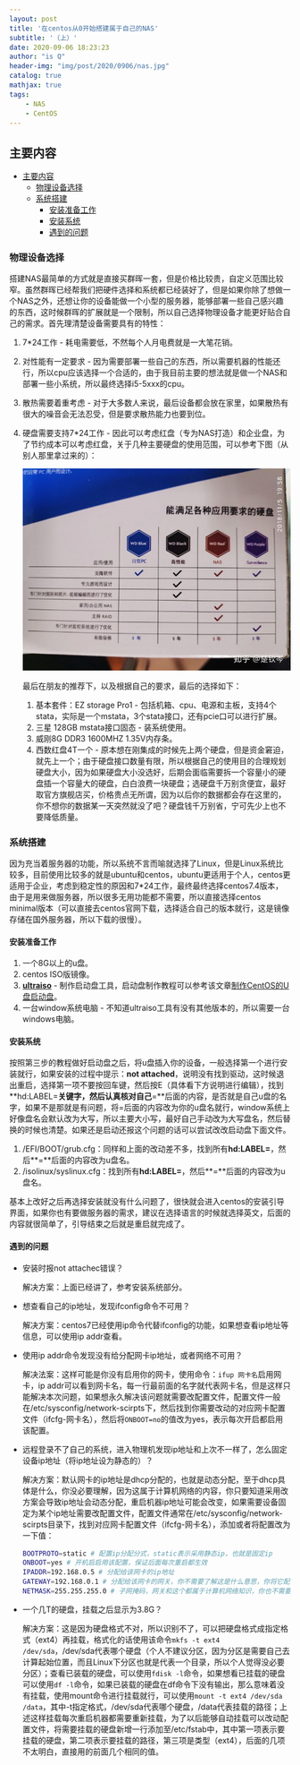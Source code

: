 ```yaml
---
layout: post
title: '在centos从0开始搭建属于自己的NAS'
subtitle: '（上）'
date: 2020-09-06 18:23:23
author: "is Q"
header-img: "img/post/2020/0906/nas.jpg"
catalog: true
mathjax: true
tags:
    - NAS
    - CentOS
---
```


## 主要内容

- [主要内容](#主要内容)
  - [物理设备选择](#物理设备选择)
  - [系统搭建](#系统搭建)
    - [安装准备工作](#安装准备工作)
    - [安装系统](#安装系统)
    - [遇到的问题](#遇到的问题)

### 物理设备选择

​	搭建NAS最简单的方式就是直接买群晖一套，但是价格比较贵，自定义范围比较窄。虽然群晖已经帮我们把硬件选择和系统都已经装好了，但是如果你除了想做一个NAS之外，还想让你的设备能做一个小型的服务器，能够部署一些自己感兴趣的东西，这时候群晖的扩展就是一个限制，所以自己选择物理设备才能更好贴合自己的需求。首先理清楚设备需要具有的特性：

 1. 7*24工作 - 耗电需要低，不然每个人月电费就是一大笔花销。

 2. 对性能有一定要求 - 因为需要部署一些自己的东西，所以需要机器的性能还行，所以cpu应该选择一个合适的，由于我目前主要的想法就是做一个NAS和部署一些小系统，所以最终选择i5-5xxx的cpu。

 3. 散热需要着重考虑 - 对于大多数人来说，最后设备都会放在家里，如果散热有很大的噪音会无法忍受，但是要求散热能力也要到位。

 4. 硬盘需要支持7*24工作 - 因此可以考虑红盘（专为NAS打造）和企业盘，为了节约成本可以考虑红盘，关于几种主要硬盘的使用范围，可以参考下图（从别人那里拿过来的）：

    ![蓝盘、黑盘、红盘、紫盘区别](/img/post/2020/0906/disk-diff.jpg)

    最后在朋友的推荐下，以及根据自己的要求，最后的选择如下：

    1. 基本套件：EZ storage Pro1 - 包括机箱、cpu、电源和主板，支持4个stata，实际是一个mstata，3个stata接口，还有pcie口可以进行扩展。
    2. 三星 128GB mstata接口固态 - 装系统使用。
    3. 威刚8G DDR3 1600MHZ 1.35V内存条。
    4. 西数红盘4T一个 - 原本想在刚集成的时候先上两个硬盘，但是资金窘迫，就先上一个；由于硬盘接口数量有限，所以根据自己的使用目的合理规划硬盘大小，因为如果硬盘大小没选好，后期会面临需要拆一个容量小的硬盘插一个容量大的硬盘，白白浪费一块硬盘；选硬盘千万别贪便宜，最好取官方旗舰店买，价格贵点无所谓，因为以后你的数据都会存在这里的，你不想你的数据某一天突然就没了吧？硬盘钱千万别省，宁可先少上也不要降低质量。

### 系统搭建

​	因为充当着服务器的功能，所以系统不言而喻就选择了Linux，但是Linux系统比较多，目前使用比较多的就是ubuntu和centos，ubuntu更适用于个人，centos更适用于企业，考虑到稳定性的原因和7*24工作，最终最终选择centos7.4版本，由于是用来做服务器，所以很多无用功能都不需要，所以直接选择centos minimal版本（可以直接去centos官网下载，选择适合自己的版本就行，这是镜像存储在国外服务器，所以下载的很慢）。

#### 安装准备工作

1. 一个8G以上的u盘。
2. centos ISO版镜像。
3. [**ultraiso**](http://www.cr173.com/soft/15480.html) - 制作启动盘工具，启动盘制作教程可以参考该文章[制作CentOS的U盘启动盘](https://blog.csdn.net/k331922164/article/details/53544537)。
4. 一台window系统电脑 - 不知道ultraiso工具有没有其他版本的，所以需要一台windows电脑。

#### 安装系统

​	按照第三步的教程做好启动盘之后，将u盘插入你的设备，一般选择第一个进行安装就行，如果安装的过程中提示：**not attached**，说明没有找到驱动，这时候退出重启，选择第一项不要按回车键，然后按E（具体看下方说明进行编辑），找到**hd:LABEL=**关键字，然后认真核对自己**=**后面的内容，是否就是自己u盘的名字，如果不是那就是有问题，将=后面的内容改为你的u盘名就行，window系统上好像盘名会默认改为大写，所以主要大小写，最好自己手动改为大写盘名，然后替换的时候也清楚。如果还是启动还报这个问题的话可以尝试改改启动盘下面文件。

1. /EFI/BOOT/grub.cfg：同样和上面的改动差不多，找到所有**hd:LABEL=**，然后**=**后面的内容改为u盘名。
2. /isolinux/syslinux.cfg：找到所有**hd:LABEL=**，然后**=**后面的内容改为u盘名。

基本上改好之后再选择安装就没有什么问题了，很快就会进入centos的安装引导界面，如果你也有要做服务器的需求，建议在选择语言的时候就选择英文，后面的内容就很简单了，引导结束之后就是重启就完成了。

#### 遇到的问题

- 安装时报not attachec错误？

  解决方案：上面已经讲了，参考安装系统部分。

- 想查看自己的ip地址，发现ifconfig命令不可用？

  解决方案：centos7已经使用ip命令代替ifconfig的功能，如果想查看ip地址等信息，可以使用ip addr查看。

- 使用ip addr命令发现没有给分配网卡ip地址，或者网络不可用？

  解决法案：这样可能是你没有启用你的网卡，使用命令：`ifup 网卡名`启用网卡，ip addr可以看到网卡名，每一行最前面的名字就代表网卡名，但是这样只能解决本次问题，如果想永久解决该问题就需要改配置文件，配置文件一般在/etc/sysconfig/network-scirpts下，然后找到你需要改动的对应网卡配置文件（ifcfg-网卡名），然后将`ONBOOT=no`的值改为yes，表示每次开启都启用该配置。

- 远程登录不了自己的系统，进入物理机发现ip地址和上次不一样了，怎么固定设备ip地址（将ip地址设为静态的）？

  解决方案：默认网卡的ip地址是dhcp分配的，也就是动态分配，至于dhcp具体是什么，你没必要理解，因为这属于计算机网络的内容，你只要知道采用改方案会导致ip地址会动态分配，重启机器ip地址可能会改变，如果需要设备固定为某个ip地址需要改配置文件，配置文件通常在/etc/sysconfig/network-scirpts目录下，找到对应网卡配置文件（ifcfg-网卡名），添加或者将配置改为一下值：

  ``` sh
  BOOTPROTO=static # 配置ip分配分式，static表示采用静态ip，也就是固定ip
  ONBOOT=yes # 开机启启用该配置，保证后面每次重启都生效
  IPADDR=192.168.0.5 # 分配给该网卡的ip地址
  GATEWAY=192.168.0.1 # 分配给该网卡的网关，你不需要了解这是什么意思，你将它配置为你连接的路由器的ip就行，如果不知道你路由器的ip地址，你登录路由器管理页面的那个ip地址就是，一般就是192.1638.0.1，或者最后一位为.1
  NETMASK=255.255.255.0 # 子网掩码，网关和这个都属于计算机网络知识，你也不需要明白代表什么，你使用ip addr查看ip地址，看看ip地址/后面数字带表多少，一般是8的整数倍，是8的几倍，前面几个就是255，如这里是24，所以前面三部分都是255，如果不是8的整数倍，那就了解一下子网掩码的计算方式吧。
  ```

- 一个几T的硬盘，挂载之后显示为3.8G？

  解决方案：这是因为硬盘格式不对，所以识别不了，可以把硬盘格式成指定格式（ext4）再挂载，格式化的话使用该命令`mkfs -t ext4 /dev/sda`，/dev/sda代表哪个硬盘（个人不建议分区，因为分区是需要自己去计算起始位置，而且Linux下分区也就是代表一个目录，所以个人觉得没必要分区）；查看已装载的硬盘，可以使用`fdisk -l`命令，如果想看已挂载的硬盘可以使用`df -l`命令，如果已装载的硬盘在df命令下没有输出，那么意味着没有挂载，使用mount命令进行挂载就行，可以使用`mount -t ext4 /dev/sda /data`，其中-t指定格式，/dev/sda代表哪个硬盘，/data代表挂载的路径；上述这样挂载每次重启机器都需要重新挂载，为了以后能够自动挂载可以改动配置文件，将需要挂载的硬盘新增一行添加至/etc/fstab中，其中第一项表示要挂载的硬盘，第二项表示要挂载的路径，第三项是类型（ext4），后面的几项不太明白，直接用的前面几个相同的值。

